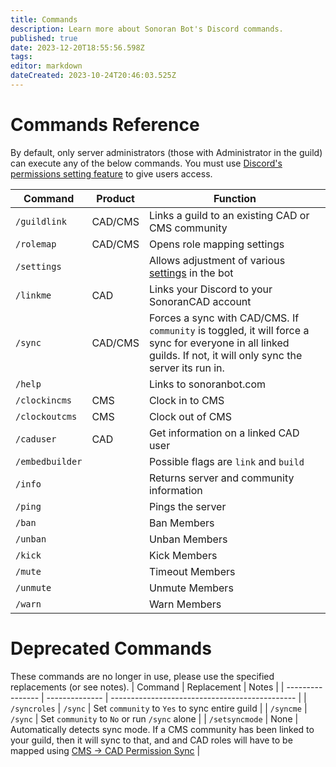 ```yaml
---
title: Commands
description: Learn more about Sonoran Bot's Discord commands.
published: true
date: 2023-12-20T18:55:56.598Z
tags: 
editor: markdown
dateCreated: 2023-10-24T20:46:03.525Z
---
```


# Commands Reference

By default, only server administrators (those with Administrator in the guild) can execute any of the below commands. You must use [Discord's permissions setting feature](https://discord.com/blog/slash-commands-permissions-discord-apps-bots) to give users access.

| Command          | Product | Function                                           |
| ---------------- | ------- | -------------------------------------------------- |
| `/guildlink`     | CAD/CMS | Links a guild to an existing CAD or CMS community  |
| `/rolemap`       | CAD/CMS | Opens role mapping settings                        |
| `/settings`      |         | Allows adjustment of various [settings](https://info.sonoranbot.com/en/tutorials/getting-started/settings) in the bot    |
| `/linkme`        | CAD     | Links your Discord to your SonoranCAD account      |
| `/sync`          | CAD/CMS | Forces a sync with CAD/CMS. If `community` is toggled, it will force a sync for everyone in all linked guilds. If not, it will only sync the server its run in.             |
| `/help`		     	 |				 | Links to sonoranbot.com                            |
| `/clockincms`    | CMS     | Clock in to CMS                                    |
| `/clockoutcms`   | CMS     | Clock out of CMS                                   | 
| `/caduser`       | CAD     | Get information on a linked CAD user               |
| `/embedbuilder`  |         | Possible flags are `link` and `build`              | 
| `/info`          |         | Returns server and community information           |
| `/ping`          |         | Pings the server                                   |
| `/ban`           |         | Ban Members                                        |
| `/unban`         |         | Unban Members                                      |
| `/kick`          |         | Kick Members                                       |
| `/mute`          |         | Timeout Members                                    |
| `/unmute`        |         | Unmute Members                                     |
| `/warn`          |         | Warn Members                                       |

# Deprecated Commands <a href="deprecated-commands" id="deprecated-commands"></a>
These commands are no longer in use, please use the specified replacements (or see notes).
| Command          | Replacement    | Notes                                          |
| ---------------- | -------------- | ---------------------------------------------- |
| `/syncroles`     | `/sync`        | Set `community` to `Yes` to sync entire guild  |
| `/syncme`        | `/sync`        | Set `community` to `No` or run `/sync` alone   |
| `/setsyncmode`   | None           | Automatically detects sync mode. If a CMS community has been linked to your guild, then it will sync to that, and and CAD roles will have to be mapped using [CMS -> CAD Permission Sync](https://info.sonorancms.com/integration-capabilities/sonoran-cad-sync)  |